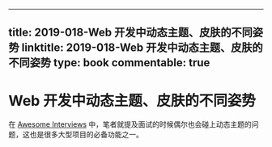 
---
title: 2019-018-Web 开发中动态主题、皮肤的不同姿势
linktitle: 2019-018-Web 开发中动态主题、皮肤的不同姿势
type: book
commentable: true
---

# Web 开发中动态主题、皮肤的不同姿势

在 [Awesome Interviews]() 中，笔者就提及面试的时候偶尔也会碰上动态主题的问题，这也是很多大型项目的必备功能之一。

    